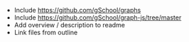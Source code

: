 * Include https://github.com/gSchool/graphs
* Include https://github.com/gSchool/graph-js/tree/master
* Add overview / description to readme
* Link files from outline
